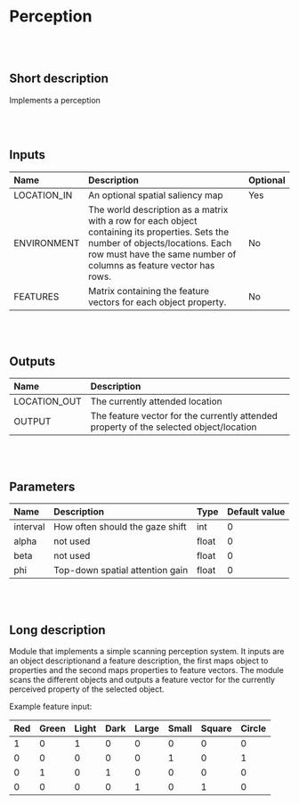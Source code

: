 # Perception


<br><br>
## Short description

Implements a perception

<br><br>

## Inputs

|Name|Description|Optional|
|:----|:-----------|:-------|
|LOCATION_IN|An optional spatial saliency map|Yes|
|ENVIRONMENT|The world description as a matrix with a row for each object containing its properties. Sets the number of objects/locations. Each row must have the same number of columns as feature vector has rows.|No|
|FEATURES|Matrix containing the feature vectors for each object property. |No|

<br><br>

## Outputs

|Name|Description|
|:----|:-----------|
|LOCATION_OUT|The currently attended location|
|OUTPUT|The feature vector for the currently attended property of the selected object/location|

<br><br>

## Parameters

|Name|Description|Type|Default value|
|:----|:-----------|:----|:-------------|
|interval|How often should the gaze shift|int|0|
|alpha|not used|float|0|
|beta|not used|float|0|
|phi|Top-down spatial attention gain|float|0|

<br><br>
## Long description
Module that implements a simple scanning perception system. 
It inputs are an object descriptionand a feature description,
the first maps object to properties and the second maps
properties to feature vectors. The module scans the different objects
and outputs a feature vector for the currently perceived property
of the selected object.

Example feature input:

|Red|Green|Light|Dark|Large|Small|Square|Circle|
|:--|:----|:----|:---|:---|:---|:---|:---|
|1|0|1|0|0|0|0|0|
|0|0|0|0|0|1|0|1|
|0|1|0|1|0|0|0|0|
|0|0|0|0|1|0|1|0|
